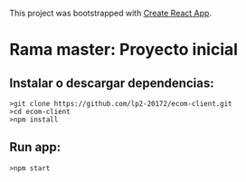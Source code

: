 This project was bootstrapped with [Create React App](https://github.com/facebookincubator/create-react-app).

# Rama master: Proyecto inicial
## Instalar o descargar dependencias:

```
>git clone https://github.com/lp2-20172/ecom-client.git
>cd ecom-client
>npm install

```
## Run app:
```
>npm start
```


